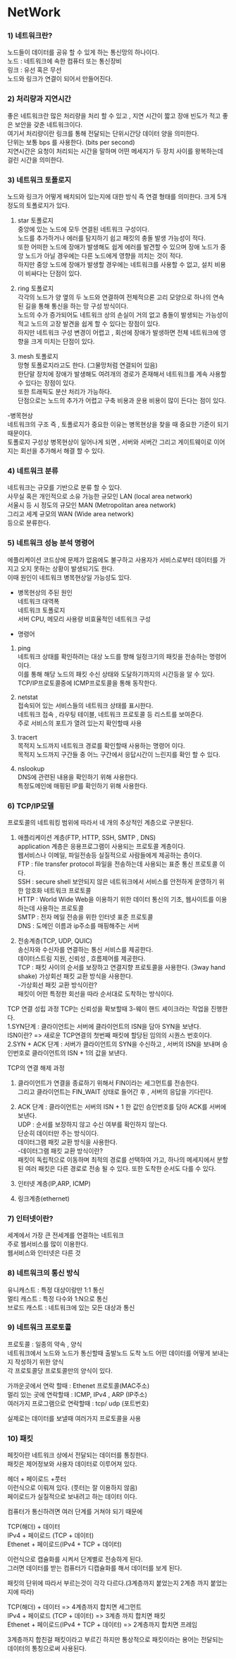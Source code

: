 # NetWork

### 1) 네트워크란?
노드들이 데이터를 공유 할 수 있게 하는 통신망의 하나이다.  
노드 : 네트워크에 속한 컴퓨터 또는 통신장비  
링크 : 유선 혹은 무선  
노드와 링크가 연결이 되어서 만들어진다.  

### 2) 처리량과 지연시간  
좋은 네트워크란 많은 처리량을 처리 할 수 있고 , 지연 시간이 짧고 장애 빈도가 적고 좋은 보안을 갖춘 네트워크이다.  
여기서 처리량이란 링크를 통해 전달되는 단위시간당 데이터 양을 의미한다.    
단위는 보통 bps 를 사용한다. (bits per second)    
지연시간은 요청이 처리되는 시간을 말하며 어떤 메세지가 두 장치 사이를 왕복하는데 걸린 시간을 의미한다.  

### 3) 네트워크 토폴로지  

노드와 링크가 어떻게 배치되어 있는지에 대한 방식 즉 연결 형태를 의미한다.
크게 5개 정도의 토폴로지가 있다.  

1. star 토폴로지  
중앙에 있는 노드에 모두 연결된 네트워크 구성이다.    
노드를 추가하거나 에러를 탐지하기 쉽고 패킷의 충돌 발생 가능성이 적다.     
또한 어떠한 노드에 장애가 발생해도 쉽게 에러를 발견할 수 있으며 장애 노드가 중앙 노드가 아닐 경우에는 다른 노드에게 영향을 끼치는 것이 적다.  
하지만 중앙 노드에 장애가 발생할 경우에는 네트워크를 사용할 수 없고, 설치 비용이 비싸다는 단점이 있다.  

2. ring 토폴로지    
각각의 노드가 양 옆의 두 노드와 연결하여 전체적으론 고리 모양으로 하나의 연속된 길을 통해 통신을 하는 망 구성 방식이다.    
노드의 수가 증가되어도 네트워크 상의 손실이 거의 없고 충돌이 발생되는 가능성이 적고 노드의 고장 발견을 쉽게 할 수 있다는 장점이 있다.    
하지만 네트워크 구성 변경이 어렵고 , 회선에 장애가 발생하면 전체 네트워크에 영향을 크게 미치는 단점이 있다.    

3. mesh 토폴로지  
망형 토폴로지라고도 한다. (그물망처럼 연결되어 있음)  
한단말 장치에 장애가 발생해도 여려개의 경로가 존재해서 네트워크를 계속 사용할 수 있다는 장점이 있다.  
또한 트래픽도 분산 처리가 가능하다.    
단점으로는 노드의 추가가 어렵고 구축 비용과 운용 비용이 많이 든다는 점이 있다.  

-병목현상  
네트워크의 구조 즉 , 토폴로지가 중요한 이유는 병목현상을 찾을 때 중요한 기준이 되기 때문이다.  
토폴로지 구성상 병목현상이 일어나게 되면 , 서버와 서버간 그리고 게이트웨이로 이어지는 회선을 추가해서 해결 할 수 있다.  

### 4) 네트워크 분류  
네트워크는 규모를 기반으로 분류 할 수 있다.   
사무실 혹은 개인적으로 소유 가능한 규모인 LAN (local area network)  
서울시 등 시 정도의 규모인 MAN (Metropolitan area network)  
그리고 세계 규모의 WAN (Wide area network)  
등으로 분류한다.    

### 5) 네트워크 성능 분석 명령어   
에플리케이션 코드상에 문제가 없음에도 불구하고 사용자가 서비스로부터 데이터를 가지고 오지 못하는 상황이 발생되기도 한다.   
이때 원인이 네트워크 병목현상일 가능성도 있다.    
- 병목현상의 주된 원인  
네트워크 대역폭   
네트워크 토폴로지  
서버 CPU, 메모리 사용량
비효율적인 네트워크 구성    

- 명령어  
1. ping  
네트워크 상태를 확인하려는 대상 노드를 향해 일정크기의 패킷을 전송하는 명령어 이다.    
이를 통해 해당 노드의 패킷 수신 상태와 도달하기까지의 시간등을 알 수 있다.  
TCP/IP프로토콜중에 ICMP프로토콜을 통해 동작한다.    

2. netstat  
접속되어 있는 서비스들의 네트워크 상태를 표시한다.   
네트워크 접속 , 라우팅 테이블, 네트워크 프로토콜 등 리스트를 보여준다.  
주로 서비스의 포트가 열려 있는지 확인할때 사용  


3. tracert  
목적지 노드까지 네트워크 경로를 확인할때 사용하는 명령어 이다.  
목적지 노드까지 구간들 중 어느 구간에서 응답시간이 느린지를 확인 할 수 있다.  

4. nslookup  
DNS에 관련된 내용을 확인하기 위해 사용한다.  
특정도메인에 매핑된 IP를 확인하기 위해 사용한다.  


### 6) TCP/IP모델  
프로토콜의 네트워킹 범위에 따라서 네 개의 추상적인 계층으로 구분된다.  

1. 애플리케이션 계층(FTP, HTTP, SSH, SMTP , DNS)  
application 계층은 응용프로그램이 사용되는 프로토콜 계층이다.  
웹서비스나 이메일, 파일전송등 실질적으로 사람들에게 제공하는 층이다.  
FTP : file transfer protocol 파일을 전송하는데 사용되는 표준 통신 프로토콜 이다.  
SSH : secure shell 보안되지 않은 네트워크에서 서비스를 안전하게 운영하기 위한 암호화 네트워크 프로토콜   
HTTP : World Wide Web을 이용하기 위한 데이터 통신의 기초, 웹사이트를 이용하는데 사용하는 프로토콜  
SMTP : 전자 메일 전송을 위한 인터넷 표준 프로토콜  
DNS : 도메인 이름과 ip주소를 매핑해주는 서버  

2. 전송계층(TCP, UDP, QUIC)  
송신자와 수신자를 연결하는 통신 서비스를 제공한다.  
데이터스트림 지원, 신뢰성 , 흐름제어를 제공한다.  
TCP : 패킷 사이의 순서를 보장하고 연결지향 프로토콜을 사용한다. (3way hand shake)
가상회선 패킷 교환 방식을 사용한다.  
-가상회선 패킷 교환 방식이란?  
패킷이 어떤 특정한 회선을 따라 순서대로 도착하는 방식이다.  

TCP 연결 성립 과정
TCP는 신뢰성을 확보할때 3-웨이 핸드 셰이크라는 작업을 진행한다.  
1.SYN단계 : 클라이언트는 서버에 클라이언트의 ISN을 담아 SYN을 보낸다.  
ISN이란? => 새로운 TCP연결의 첫번째 패킷에 할당된 임의의 시퀀스 번호이다.  
2.SYN + ACK 단계 : 서버가 클라이언트의 SYN을 수신하고 , 서버의 ISN을 보내며 승인번호로 클라이언트의 ISN + 1의 값을 보낸다.  

TCP의 연결 해제 과정
1. 클라이언트가 연결을 종료하기 위해서 FIN이라는 세그먼트를 전송한다.  
그리고 클라이언트는 FIN_WAIT 상태로 들어간 후 , 서버의 응답을 기다린다.  

3. ACK 단계 : 클라이언트는 서버의 ISN + 1 한 값인 승인번호를 담아 ACK를 서버에 보낸다.  
UDP : 순서를 보장하지 않고 수신 여부를 확인하지 않는다.  
단순히 데이터만 주는 방식이다.  
데이터그램 패킷 교환 방식을 사용한다.  
-데이터그램 패킷 교환 방식이란?  
패킷이 독립적으로 이동하며 최적의 경로를 선택하여 가고, 하나의 메세지에서 분할된 여러 패킷은 다른 경로로 전송 될 수 있다.  또한 도착한 순서도 다를 수 있다.  


3. 인터넷 계층(IP,ARP, ICMP)  

4. 링크계층(ethernet)  

### 7) 인터넷이란?  
세계에서 가장 큰 전세계를 연결하는 네트워크  
주로 웹서비스를 많이 이용한다.  
웹서비스와 인터넷은 다른  것  

### 8) 네트워크의 통신 방식  
유니캐스트 : 특정 대상이랑만 1:1 통신  
멀티 캐스트 : 특정 다수와 1:N으로 통신  
브로드 캐스트 : 네트워크에 있는 모든 대상과 통신  

### 9) 네트워크 프로토콜  
프로토콜 : 일종의 약속 , 양식  
네트워크에서 노드와 노드가 통신할때 출발노드 도착 노드 어떤 데이터를 어떻게 보내는지 작성하기 위한 양식  
각 프로토콜당 프로토콜만의 양식이 있다.  

가까운곳에서 연락 할때 : Ethenet 프로토콜(MAC주소)  
멀리 있는 곳에 연락할때 : ICMP, IPv4 , ARP (IP주소)  
여러가지 프로그램으로 연락할때 : tcp/ udp (포트번호)  

실제로는 데이터를 보낼때 여러가지 프로토콜을 사용  


### 10) 패킷  
페킷이란 네트워크 상에서 전달되는 데이터를 통칭한다.  
패킷은 제어정보와 사용자 데이터로 이루어져 있다.  

헤더 + 페이로드 +풋터  
이런식으로 이뤄져 있다. (풋터는 잘 이용하지 않음)  
페이로드가 실질적으로 보내려고 하는 데이터 이다.  

컴퓨터가 통신하려면 여러 단계를 거쳐야 되기 때문에    

TCP(해더) + 데이터  
IPv4 + 페이로드 (TCP + 데이터)  
Ethenet + 페이로드(IPv4 + TCP + 데이터)  

이런식으로 캡슐화를 시켜서 단계별로 전송하게 된다.  
그러면 데이터를 받는 컴퓨터가 디캡슐화를 해서 데이터를 보게 된다.  

패킷의 단위에 따라서 부르는것이 각각 다르다.(3계층까지 붙었는지 2계층 까지 붙었는지에 따라)  

TCP(해더) + 데이터  => 4계층까지 합치면 세그먼트  
IPv4 + 페이로드 (TCP + 데이터)  => 3계층 까지 합치면 패킷  
Ethenet + 페이로드(IPv4 + TCP + 데이터) => 2계층까지 합치면 프레임  

3계층까지 합친걸 패킷이라고 부르긴 하지만 통상적으로 패킷이라는 용어는 전달되는 데이터의 통칭으로써 사용된다.  

